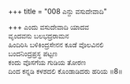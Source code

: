 +++
title = "008 ಎನ್ದು ವಸುದೇವಾದಿ"

+++
ಎಂದು ವಸುದೇವಾದಿ ಯಾದವ  
ವೃಂದವನು ಬಲಭದ್ರರಾಮನ   
ಹಿಂದಿರಿಸಿ ಬಳಿಕಿಂದ್ರಸೇನನ ಕೂಡೆ ವೊಲವಿನಲಿ  
ಬಂದನಿಂದ್ರಪ್ರಸ್ಥ ಪಟ್ಟಣ  
ಕಂದು ವೊಸಗೆಯ ಗುಡಿಯ ತೋರಣ  
ದಿಂದ ಕನ್ನಡಿ ಕಳಶದಲಿ ಕೊಂಡಾಡಿದರು ಹರಿಯ    ॥8॥